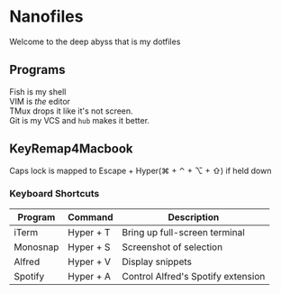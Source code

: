# Nanofiles
Welcome to the deep abyss that is my dotfiles

## Programs
Fish is my shell  
VIM is _the_ editor  
TMux drops it like it's not screen.  
Git is my VCS and `hub` makes it better.  

## KeyRemap4Macbook
Caps lock is mapped to Escape + Hyper(⌘ + ⌃ + ⌥ + ⇧) if held down

### Keyboard Shortcuts
Program       | Command   | Description
------------- | --------- | -----------
iTerm         | Hyper + T | Bring up full-screen terminal
Monosnap      | Hyper + S | Screenshot of selection
Alfred        | Hyper + V | Display snippets
Spotify       | Hyper + A | Control Alfred's Spotify extension


